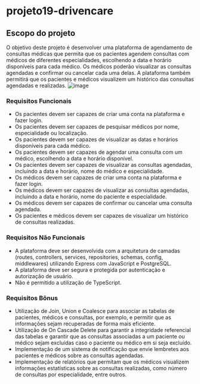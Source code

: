 # projeto19-drivencare

## Escopo do projeto
O objetivo deste projeto é desenvolver uma plataforma de agendamento de consultas médicas que permita que os pacientes agendem consultas com médicos de diferentes especialidades, escolhendo a data e horário disponíveis para cada médico. Os médicos poderão visualizar as consultas agendadas e confirmar ou cancelar cada uma delas. A plataforma também permitirá que os pacientes e médicos visualizem um histórico das consultas agendadas e realizadas.
  ![image](https://user-images.githubusercontent.com/107911424/228743561-472219af-0d76-467b-9998-d846ff4797d8.png)


### **Requisitos Funcionais**

- Os pacientes devem ser capazes de criar uma conta na plataforma e fazer login.
- Os pacientes devem ser capazes de pesquisar médicos por nome, especialidade ou localização.
- Os pacientes devem ser capazes de visualizar as datas e horários disponíveis para cada médico.
- Os pacientes devem ser capazes de agendar uma consulta com um médico, escolhendo a data e horário disponível.
- Os pacientes devem ser capazes de visualizar as consultas agendadas, incluindo a data e horário, nome do médico e especialidade.
- Os médicos devem ser capazes de criar uma conta na plataforma e fazer login.
- Os médicos devem ser capazes de visualizar as consultas agendadas, incluindo a data e horário, nome do paciente e especialidade.
- Os médicos devem ser capazes de confirmar ou cancelar uma consulta agendada.
- Os pacientes e médicos devem ser capazes de visualizar um histórico de consultas realizadas.

### **Requisitos Não Funcionais**

- A plataforma deve ser desenvolvida com a arquitetura de camadas (routes, controllers, services, repositories, schemas, config, middlewares) utilizando Express com JavaScript e PostgreSQL.
- A plataforma deve ser segura e protegida por autenticação e autorização de usuário.
- Não é permitido a utilização de TypeScript.

### **Requisitos Bônus**

- Utilização de Join, Union e Coalesce para associar as tabelas de pacientes, médicos e consultas, por exemplo, e permitir que as informações sejam recuperadas de forma mais eficiente.
- Utilização de On Cascade Delete para garantir a integridade referencial das tabelas e garantir que as consultas associadas a um paciente ou médico sejam excluídas caso o paciente ou médico em si seja excluído.
- Implementação de um sistema de notificação que envie lembretes aos pacientes e médicos sobre as consultas agendadas.
- Implementação de relatórios que permitam que os médicos visualizem informações estatísticas sobre as consultas realizadas, como número de consultas por especialidade, entre outros.
